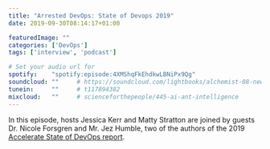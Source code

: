 ```yaml
---
title: "Arrested DevOps: State of Devops 2019"
date: 2019-09-30T08:14:17+01:00

featuredImage: ""
categories: ['DevOps']
tags: ['interview', 'podcast']

# Set your audio url for
spotify:    "spotify:episode:4XMShqFkEhdkwLBNiPx9Qg"
soundcloud: ""     # https://soundcloud.com/lightbooks/alchemist-08-new-world-order-snip
tunein:     ""     # t117894382
mixcloud:   ""     # scienceforthepeople/445-ai-ant-intelligence
---
```


In this episode, hosts Jessica Kerr and Matty Stratton are joined by guests Dr. Nicole Forsgren and Mr. Jez Humble, two of the authors of the 2019 [Accelerate State of DevOps report](https://cloud.google.com/blog/products/devops-sre/the-2019-accelerate-state-of-devops-elite-performance-productivity-and-scaling).

